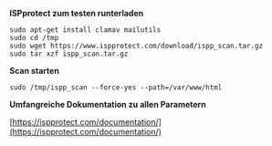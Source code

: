 **ISPprotect zum testen runterladen**

    sudo apt-get install clamav mailutils
    sudo cd /tmp
    sudo wget https://www.ispprotect.com/download/ispp_scan.tar.gz
    sudo tar xzf ispp_scan.tar.gz

**Scan starten**

    sudo /tmp/ispp_scan --force-yes --path=/var/www/html


**Umfangreiche Dokumentation zu allen Parametern**

[https://ispprotect.com/documentation/](https://ispprotect.com/documentation/)

